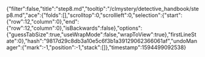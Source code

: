 {"filter":false,"title":"step8.md","tooltip":"/clmystery/detective_handbook/step8.md","ace":{"folds":[],"scrolltop":0,"scrollleft":0,"selection":{"start":{"row":12,"column":0},"end":{"row":12,"column":0},"isBackwards":false},"options":{"guessTabSize":true,"useWrapMode":false,"wrapToView":true},"firstLineState":0},"hash":"9817d29c8db3a10e5c6f3b1a39129062366061af","undoManager":{"mark":-1,"position":-1,"stack":[]},"timestamp":1594499092538}